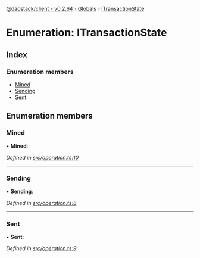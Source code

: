 [@daostack/client - v0.2.64](../README.md) › [Globals](../globals.md) › [ITransactionState](itransactionstate.md)

# Enumeration: ITransactionState

## Index

### Enumeration members

* [Mined](itransactionstate.md#mined)
* [Sending](itransactionstate.md#sending)
* [Sent](itransactionstate.md#sent)

## Enumeration members

###  Mined

• **Mined**:

*Defined in [src/operation.ts:10](https://github.com/daostack/client/blob/b547acc/src/operation.ts#L10)*

___

###  Sending

• **Sending**:

*Defined in [src/operation.ts:8](https://github.com/daostack/client/blob/b547acc/src/operation.ts#L8)*

___

###  Sent

• **Sent**:

*Defined in [src/operation.ts:9](https://github.com/daostack/client/blob/b547acc/src/operation.ts#L9)*
